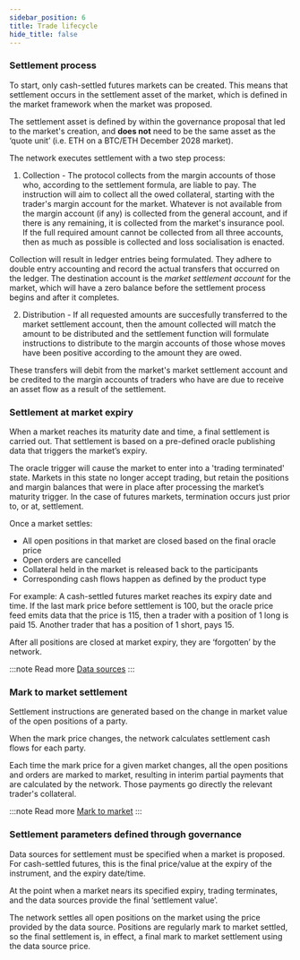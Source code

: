 ```yaml
---
sidebar_position: 6
title: Trade lifecycle
hide_title: false
---
```

### Settlement process
To start, only cash-settled futures markets can be created. This means that settlement occurs in the settlement asset of the market, which is defined in the market framework when the market was proposed.

The settlement asset is defined by within the governance proposal that led to the market's creation, and **does not** need to be the same asset as the ‘quote unit’ (i.e. ETH on a BTC/ETH December 2028 market).

The network executes settlement with a two step process:

1. Collection -  The protocol collects from the margin accounts of those who, according to the settlement formula, are liable to pay. The instruction will aim to collect all the owed collateral, starting with the trader's margin account for the market. Whatever is not available from the margin account (if any) is collected from the general account, and if there is any remaining, it is collected from the market's insurance pool. If the full required amount cannot be collected from all three accounts, then as much as possible is collected and loss socialisation is enacted.
 
Collection will result in ledger entries being formulated. They adhere to double entry accounting and record the actual transfers that occurred on the ledger. The destination account is the *market settlement account* for the market, which will have a zero balance before the settlement process begins and after it completes.
 
2. Distribution -  If all requested amounts are succesfully transferred to the market settlement account, then the amount collected will match the amount to be distributed and the settlement function will formulate instructions to distribute to the margin accounts of those whose moves have been positive according to the amount they are owed. 
 
These transfers will debit from the market's market settlement account and be credited to the margin accounts of traders who have are due to receive an asset flow as a result of the settlement.

<!--Read more: 
* [Insurance pools](/docs/testnet/concepts/trading-framework/market-protections#insurance-pools)
* [Loss socialisation](/docs/testnet/concepts/trading-framework/market-protections#loss-socialisation) -->
 
### Settlement at market expiry
When a market reaches its maturity date and time, a final settlement is carried out. That settlement is based on a pre-defined oracle publishing data that triggers the market’s expiry.

The oracle trigger will cause the market to enter into a 'trading terminated' state. Markets in this state no longer accept trading, but retain the positions and margin balances that were in place after processing the market’s maturity trigger. In the case of futures markets, termination occurs just prior to, or at, settlement.

Once a market settles:
* All open positions in that market are closed based on the final oracle price
* Open orders are cancelled
* Collateral held in the market is released back to the participants
* Corresponding cash flows happen as defined by the product type

For example: A cash-settled futures market reaches its expiry date and time. If the last mark price before settlement is 100, but the oracle price feed emits data that the price is 115, then a trader with a position of 1 long is paid 15. Another trader that has a position of 1 short, pays 15.

After all positions are closed at market expiry, they are ‘forgotten’ by the network.

:::note Read more
[Data sources](./data-sources.md)
:::

### Mark to market settlement
Settlement instructions are generated based on the change in market value of the open positions of a party.

When the mark price changes, the network calculates settlement cash flows for each party.

Each time the mark price for a given market changes, all the open positions and orders are marked to market, resulting in interim partial payments that are calculated by the network. Those payments go directly the relevant trader's collateral. 

:::note Read more
[Mark to market](/docs/testnet/concepts/trading-framework/market-protections#mark-to-market)
:::

### Settlement parameters defined through governance
Data sources for settlement must be specified when a market is proposed. For cash-settled futures, this is the final price/value at the expiry of the instrument, and the expiry date/time.

At the point when a market nears its specified expiry, trading terminates, and the data sources provide the final ‘settlement value’.

The network settles all open positions on the market using the price provided by the data source. Positions are regularly mark to market settled, so the final settlement is, in effect, a final mark to market settlement using the data source price.

